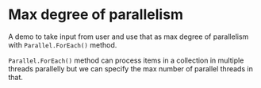 # Max degree of parallelism

A demo to take input from user and use that as max degree of parallelism
with `Parallel.ForEach()` method.

`Parallel.ForEach()` method can process items in a collection in multiple
threads parallelly but we can specify the max number of parallel threads
in that.